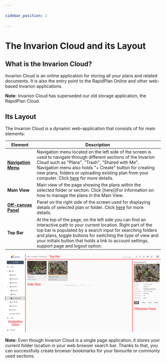```yaml
---

sidebar_position: 1

---
```

# The Invarion Cloud and its Layout

## What is the Invarion Cloud?

Invarion Cloud is an online application for storing all your plans and related documents. It is also the entry point to the RapidPlan Online and other web-based Invarion applications.

**Note:** Invarion Cloud has superseded our old storage application, the RapidPlan Cloud.

## Its Layout

The Invarion Cloud is a dynamic web-application that consists of for main elements:

|Element|Description|
|-----------|-----------|
| [**Navigation Menu**](./navigation-menu.md)      | Navigation menu located on the left side of the screen is used to navigate through different sections of the Invarion Cloud such as "Plans", "Trash", "Shared with Me". Navigation menu also holds "+ Create" button for creating new plans, folders or uploading existing plan from your computer. Click [here](./navigation-menu.md) for more details. |
| **Main View**   | Main view of the page showing the plans within the selected folder or section. Click [here](For information on how to manage the plans in the Main View.|
| [**Off-canvas Panel**](./off-canvas-panel.md) |  Panel on the right side of the screen used for displaying details of selected plan or folder. Click [here](./off-canvas-panel.md) for more details.|
| **Top Bar**   | At the top of the page, on the left side you can find an interactive path to your current location. Right part of the top bar is populated by a search input for searching folders and plans, toggle buttons for switching the type of view and your initials button that holds a link to account settings, support page and logout option.       |

![Layout](./assets/Invarion_Cloud_Layout.png)

**Note:** Even though Invarion Cloud is a single page application, it stores your current folder location in your web browser search bar. Thanks to that, you can successfully create browser bookmarks for your favourite or commonly used sections.

